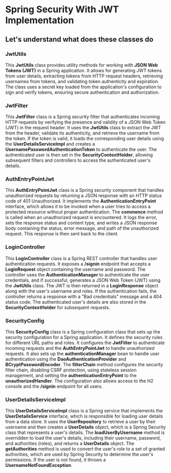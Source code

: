 # Spring Security With JWT Implementation

## Let's understand what does these classes do 

### JwtUtils

This **JwtUtils** class provides utility methods for working with **JSON Web Tokens (JWT)** in a Spring application. It allows for generating JWT tokens from user details, extracting tokens from HTTP request headers, retrieving usernames from tokens, and validating token authenticity and expiration. The class uses a secret key loaded from the application's configuration to sign and verify tokens, ensuring secure authentication and authorization.

### JwtFilter

This **JwtFilter** class is a Spring security filter that authenticates incoming HTTP requests by verifying the presence and validity of a JSON Web Token (JWT) in the request header. It uses the **JwtUtils** class to extract the JWT from the header, validate its authenticity, and retrieve the username from the token. If the token is valid, it loads the corresponding user details using the **UserDetailsServiceImpl** and creates a **UsernamePasswordAuthenticationToken** to authenticate the user. The authenticated user is then set in the **SecurityContextHolder**, allowing subsequent filters and controllers to access the authenticated user's details.

### AuthEntryPointJwt

This **AuthEntryPointJwt** class is a Spring security component that handles unauthorized requests by returning a JSON response with an HTTP status code of 401 Unauthorized. It implements the **AuthenticationEntryPoint** interface, which allows it to be invoked when a user tries to access a protected resource without proper authentication. The **commence** method is called when an unauthorized request is encountered. It logs the error, sets the response status and content type, and writes a JSON response body containing the status, error message, and path of the unauthorized request. This response is then sent back to the client.

### LoginController

This **LoginController** class is a Spring REST controller that handles user authentication requests. It exposes a **/signin** endpoint that accepts a **LoginRequest** object containing the username and password. The controller uses the **AuthenticationManager** to authenticate the user credentials, and if successful, generates a JSON Web Token (JWT) using the **JwtUtils** class. The JWT is then returned in a **LoginResponse** object along with the user's username and roles. If the authentication fails, the controller returns a response with a "Bad credentials" message and a 404 status code. The authenticated user's details are also stored in the **SecurityContextHolder** for subsequent requests.

### SecurityConfig

This **SecurityConfig** class is a Spring configuration class that sets up the security configuration for a Spring application. It defines the security rules for different URL paths and roles. It configures the **JwtFilter** to authenticate incoming requests and the **AuthEntryPointJwt** to handle unauthorized requests. It also sets up the **authenticationManager** bean to handle user authentication using the **DaoAuthenticationProvider** and **BCryptPasswordEncoder**. The **filterChain** method configures the security filter chain, disabling CSRF protection, using stateless session management, and setting the **authenticationEntryPoint** to the **unauthorizedHandler**. The configuration also allows access to the H2 console and the **/signin** endpoint for all users.

### UserDetailsServiceImpl

This **UserDetailsServiceImpl** class is a Spring service that implements the **UserDetailsService** interface, which is responsible for loading user details from a data store. It uses the **UserRepository** to retrieve a user by their username and then creates a **UserDetails** object, which is a Spring Security class that represents a user's details. The **loadUserByUsername** method is overridden to load the user's details, including their username, password, and authorities (roles), and returns a **UserDetails** object. The **getAuthorities** method is used to convert the user's role to a set of granted authorities, which are used by Spring Security to determine the user's permissions. If the user is not found, it throws a **UsernameNotFoundException**.
